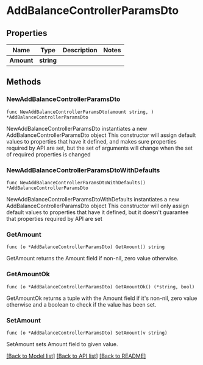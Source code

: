 # AddBalanceControllerParamsDto

## Properties

Name | Type | Description | Notes
------------ | ------------- | ------------- | -------------
**Amount** | **string** |  | 

## Methods

### NewAddBalanceControllerParamsDto

`func NewAddBalanceControllerParamsDto(amount string, ) *AddBalanceControllerParamsDto`

NewAddBalanceControllerParamsDto instantiates a new AddBalanceControllerParamsDto object
This constructor will assign default values to properties that have it defined,
and makes sure properties required by API are set, but the set of arguments
will change when the set of required properties is changed

### NewAddBalanceControllerParamsDtoWithDefaults

`func NewAddBalanceControllerParamsDtoWithDefaults() *AddBalanceControllerParamsDto`

NewAddBalanceControllerParamsDtoWithDefaults instantiates a new AddBalanceControllerParamsDto object
This constructor will only assign default values to properties that have it defined,
but it doesn't guarantee that properties required by API are set

### GetAmount

`func (o *AddBalanceControllerParamsDto) GetAmount() string`

GetAmount returns the Amount field if non-nil, zero value otherwise.

### GetAmountOk

`func (o *AddBalanceControllerParamsDto) GetAmountOk() (*string, bool)`

GetAmountOk returns a tuple with the Amount field if it's non-nil, zero value otherwise
and a boolean to check if the value has been set.

### SetAmount

`func (o *AddBalanceControllerParamsDto) SetAmount(v string)`

SetAmount sets Amount field to given value.



[[Back to Model list]](../README.md#documentation-for-models) [[Back to API list]](../README.md#documentation-for-api-endpoints) [[Back to README]](../README.md)


